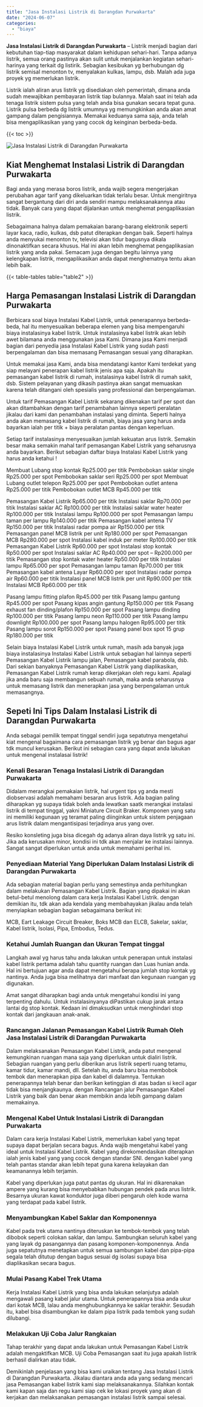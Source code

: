 ```yaml
---
title: "Jasa Instalasi Listrik di Darangdan Purwakarta"
date: "2024-06-07"
categories: 
  - "biaya"
---
```


**Jasa Instalasi Listrik di Darangdan Purwakarta** – Listrik menjadi bagian dari kebutuhan tiap-tiap masyarakat dalam kehidupan sehari-hari. Tanpa adanya listrik, semua orang pastinya akan sulit untuk menjalankan kegiatan sehari-harinya yang terkait dg listirik. Sebagian kesibukan yg berhubungan dg listrik semisal menonton tv, menyalakan kulkas, lampu, dsb. Malah ada juga proyek yg memerlukan listrik.

Listrik ialah aliran arus listrik yg disediakan oleh pemerintah, dimana anda sudah mewajibkan pembayaran listrik tiap bulannya. Malah saat ini telah ada tenaga listrik sistem pulsa yang telah anda bisa gunakan secara tepat guna. Listrik pulsa berbeda dg listrik umumnya yg memungkinkan anda akan amat gampang dalam pengisiannya. Memakai keduanya sama saja, anda telah bisa mengaplikasikan yang yang cocok dg keinginan berbeda-beda.

{{< toc >}}

![Jasa Instalasi Listrik di Darangdan Purwakarta](/images/instalasi-listrik-murah01.png)

## Kiat Menghemat Instalasi Listrik di Darangdan Purwakarta

Bagi anda yang merasa boros listrik, anda wajib segera mengerjakan perubahan agar tarif yang dikeluarkan tidak terlalu besar. Untuk mengiritnya sangat bergantung dari diri anda sendiri mampu melaksanakannya atau tidak. Banyak cara yang dapat dijalankan untuk menghemat pengaplikasian listrik.

Sebagaimana halnya dalam pemakaian barang-barang elektronik seperti layar kaca, radio, kulkas, dsb patut diterapkan dengan baik. Seperti halnya anda menyukai menonton tv, televisi akan tidur bagusnya dikala dinonaktifkan secara khusus. Hal ini akan lebih menghemat pengaplikasian listrik yang anda pakai. Semacam juga dengan begitu lainnya yang kelengkapan listrik, mengaplikasikan anda dapat menghematnya tentu akan lebih baik.

{{< table-tables table="table2" >}}

## Harga Pemasangan Instalasi Listrik di Darangdan Purwakarta

Berbicara soal biaya Instalasi Kabel Listrik, untuk penerapannya berbeda-beda, hal itu menyesuaikan beberapa elemen yang bisa mempengaruhi biaya instalasinya kabel listrik. Untuk instalasinya kabel listrik akan lebih awet bilamana anda menggunakan jasa Kami. Dimana jasa Kami menjadi bagian dari penyedia jasa Instalasi Kabel Listrik yang sudah pasti berpengalaman dan bisa memasang Pemasangan sesuai yang diharapkan.

Untuk memakai jasa Kami, anda bisa mendatangi kantor Kami terdekat yang siap melayani penerapan kabel listrik jenis apa saja. Apakah itu pemasangan kabel listrik di rumah, instalasinya kabel listrik di rumah sakit, dsb. Sistem pelayanan yang dikasih pastinya akan sangat memuaskan karena telah ditangani oleh spesialis yang professional dan berpengalaman.

Untuk tarif Pemasangan Kabel Listrik sekarang dikenakan tarif per spot dan akan ditambahkan dengan tarif penambahan lainnya seperti peralatan jikalau dari kami dan penambahan instalasi yang diminta. Seperti halnya anda akan memasang kabel listrik di rumah, biaya jasa yang harus anda bayarkan ialah per titik + biaya peralatan pantas dengan keperluan.

Setiap tarif instalasinya menyesuaikan jumlah kekuatan arus listrik. Semakin besar maka semakin mahal tarif pemasangan Kabel Listrik yang seharusnya anda bayarkan. Berikut sebagian daftar biaya Instalasi Kabel Listrik yang harus anda ketahui !

Membuat Lubang stop kontak Rp25.000 per titik Pembobokan saklar single Rp25.000 per spot Pembobokan saklar seri Rp25.000 per spot Membuat Lubang outlet telepon Rp25.000 per spot Pembobokan outlet antena Rp25.000 per titik Pembobokan outlet MCB Rp45.000 per titik

Pemasangan Kabel Listrik Rp65.000 per titik Instalasi saklar Rp70.000 per titik Instalasi saklar AC Rp100.000 per titik Instalasi saklar water heater Rp100.000 per titik Instalasi lampu Rp100.000 per spot Pemasangan lampu taman per lampu Rp140.000 per titik Pemasangan kabel antena TV Rp150.000 per titik Instalasi radar pompa air Rp150.000 per titik Pemasangan panel MCB listrik per unit Rp180.000 per spot Pemasangan MCB Rp280.000 per spot Instalasi kabel induk per meter Rp100.000 per titik Pemasangan Kabel Listrik Rp60.000 per spot Instalasi stop kontak Rp50.000 per spot Instalasi saklar AC Rp40.000 per spot – Rp200.000 per titik Pemasangan stop kontak water heater Rp50.000 per titik Instalasi lampu Rp65.000 per spot Pemasangan lampu taman Rp70.000 per titik Pemasangan kabel antena Layar Rp60.000 per spot Instalasi radar pompa air Rp60.000 per titik Instalasi panel MCB listrik per unit Rp90.000 per titik Instalasi MCB Rp60.000 per titik

Pasang lampu fitting plafon Rp45.000 per titik Pasang lampu gantung Rp45.000 per spot Pasang kipas angin gantung Rp150.000 per titik Pasang exhaust fan dinding/plafon Rp150.000 per spot Pasang lampu dinding Rp100.000 per titik Pasang lampu neon Rp110.000 per titik Pasang lampu downlight Rp100.000 per spot Pasang lampu halogen Rp95.000 per titik Pasang lampu sorot Rp150.000 per spot Pasang panel box spot 15 grup Rp180.000 per titik

Selain biaya Instalasi Kabel Listrik untuk rumah, masih ada banyak juga biaya instalasinya Instalasi Kabel Listrik untuk sebagian hal lainnya seperti Pemasangan Kabel Listrik lampu jalan, Pemasangan kabel parabola, dsb. Dari sekian banyaknya Pemasangan Kabel Listrik yang diaplikasikan, Pemasangan Kabel Listrik rumah kerap dikerjakan oleh regu kami. Apalagi jika anda baru saja membangun sebuah rumah, maka anda seharusnya untuk memasang listrik dan menerapkan jasa yang berpengalaman untuk memasangnya.

## Sepeti Ini Tips Dalam Instalasi Listrik di Darangdan Purwakarta


Anda sebagai pemilik tempat tinggal sendiri juga sepatutnya mengetahui kiat mengenal bagaimana cara pemasangan listrik yg benar dan bagus agar tdk muncul kerusakan. Berikut ini sebagian cara yang dapat anda lakukan untuk mengenal instalasai listrik!

### Kenali Besaran Tenaga Instalasi Listrik di Darangdan Purwakarta

Didalam merangkai pemakaian listrik, hal urgent tips yg anda mesti diobservasi adalah memahami besaran arus listrik. Ada bagian paling diharapkan yg supaya tidak boleh anda lewatkan saatk merangkai instalasi listrik di tempat tinggal, yakni Miniature Circuit Braker. Komponen yang satu ini memiliki kegunaan yg teramat paling diinginkan untuk sistem penjagaan arus listrik dalam mengantisipasi terjadinya arus yang over.

Resiko konsleting juga bisa dicegah dg adanya aliran daya listrik yg satu ini. Jika ada kerusakan minor, kondisi ini tdk akan menjalar ke instalasi lainnya. Sangat sangat diperlukan untuk anda untuk memahami perihal ini.

### Penyediaan Material Yang Diperlukan Dalam Instalasi Listrik di Darangdan Purwakarta

Ada sebagian material bagian perlu yang semestinya anda perhitungkan dalam melakukan Pemasangan Kabel Listrik. Bagian yang dipakai ini akan betul-betul menolong dalam cara kerja Instalasi Kabel Listrik. dengan demikian itu, tdk akan ada kendala yang membahayakan jikalau anda telah menyiapkan sebagian bagian sebagaimana berikut ini:

MCB, Eart Leakage Circuit Breaker, Boks MCB dan ELCB, Sakelar, saklar, Kabel listrik, Isolasi, Pipa, Embodus, Tedus.

### Ketahui Jumlah Ruangan dan Ukuran Tempat tinggal

Langkah awal yg harus tahu anda lakukan untuk penerapan untuk instalasi kabel listrik pertama adalah tahu quantity ruangan dan Luas hunian anda. Hal ini bertujuan agar anda dapat mengetahui berapa jumlah stop kontak yg nantinya. Anda juga bisa melihatnya dari manfaat dan kegunaan ruangan yg digunakan.

Amat sangat diharapkan bagi anda untuk mengetahui kondisi ini yang terpenting dahulu. Untuk instalasinyanya diPastikan cukup jarak antara lantai dg stop kontak. Kedaan ini dimaksudkan untuk menghindari stop kontak dari jangkauan anak-anak.

### Rancangan Jalanan Pemasangan Kabel Listrik Rumah Oleh Jasa Instalasi Listrik di Darangdan Purwakarta

Dalam melaksanakan Pemasangan Kabel Listrik, anda patut mengenal kemungkinan ruangan mana saja yang diperlukan untuk dialiri listrik. Sebagian ruangan yang perlu diberikan arus listrik seperti ruang tetamu, kamar tidur, kamar mandi, dll. Setelah itu, anda baru bisa membobok tembok dan menerapkan pipa dan kabel di dalamnya. Tentukan penerapannya telah benar dan berikan ketinggian di atas badan si kecil agar tidak bisa menjangkaunya. dengan Rancangan jalur Pemasangan Kabel Listrik yang baik dan benar akan membikin anda lebih gampang dalam memakainya.

### Mengenal Kabel Untuk Instalasi Listrik di Darangdan Purwakarta

Dalam cara kerja Instalasi Kabel Listrik, memerlukan kabel yang tepat supaya dapat berjalan secara bagus. Anda wajib mengetahui kabel yang ideal untuk Instalasi Kabel Listrik. Kabel yang direkomendasikan diterapkan ialah jenis kabel yang yang cocok dengan standar SNI. dengan kabel yang telah pantas standar akan lebih tepat guna karena kelayakan dan keamanannya lebih terjamin.

Kabel yang diperlukan juga patut pantas dg ukuran. Hal ini dikarenakan ampere yang kurang bisa menyebabkan hubungan pendek pada arus listrik. Besarnya ukuran kawat konduktor juga diberi pengaruh oleh kode warna yang terdapat pada kabel listrik.

### Menyambungkan Kabel Saklar dan Komponennya

Kabel pada trek utama nantinya diteruskan ke tembok-tembok yang telah dibobok seperti colokan saklar, dan lampu. Sambungkan seluruh kabel yang yang layak dg pasangannya dan pasang komponen-komponennya. Anda juga sepatutnya menetapkan untuk semua sambungan kabel dan pipa-pipa segala telah ditutup dengan bagus sesuai dg isolasi supaya bisa diaplikasikan secara bagus.

### Mulai Pasang Kabel Trek Utama

Kerja Instalasi Kabel Listrik yang bisa anda lakukan selanjutya adalah mengawali pasang kabel jalur utama. Untuk penerapannya bisa anda ukur dari kotak MCB, lalau anda menghubungkannya ke saklar terakhir. Sesudah itu, kabel bisa disambungkan ke dalam pipa listrik pada tembok yang sudah dilubangi.

### Melakukan Uji Coba Jalur Rangkaian

Tahap terakhir yang dapat anda lakukan untuk Pemasangan Kabel Listrik adalah mengaktifkan MCB. Uji Coba Pemasangan saat itu juga apakah listrik berhasil dialirkan atau tidak.

Demikinlah penjelasan yang bisa kami uraikan tentang Jasa Instalasi Listrik di Darangdan Purwakarta. Jikalau diantara anda ada yang sedang mencari jasa Pemasangan kabel listrik kami siap melaksanakannya. Silahkan kontak kami kapan saja dan regu kami siap cek ke lokasi proyek yang akan di kerjakan dan melaksanakan pemasangan instalasi listrik sampai selesai.
